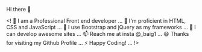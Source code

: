 Hi there 👋

<!
🔭 I am a Professional Front end developer ...
🌱 I'm proficient in HTML, CSS and JavaScript ...
👯 I use Bootstrap and jQuery as my frameworks ...
💬 I can develop awesome sites ...
📫 Reach me at insta @_baig1 ...
😄 Thanks for visiting my Github Profile ...
⚡ Happy Coding! ...
!>
